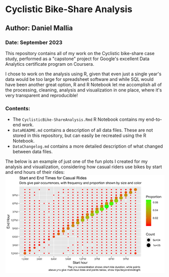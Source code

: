 # Cyclistic Bike-Share Analysis
## Author: Daniel Mallia
### Date: September 2023

This repository contains all of my work on the Cyclistic bike-share case
study, performed as a "capstone" project for Google's excellent Data Analytics
certificate program on Coursera.

I chose to work on the analysis using R, given that even just a single year's
data would be too large for spreadsheet software and while SQL would have
been another great option, R and R Notebook let me accomplish all of the
processing, cleaning, analysis and visualization in one place, where it's
very transparent and reproducible!

### Contents:
- The ```CyclisticBike-ShareAnalysis.Rmd``` R Notebook contains my end-to-end
work.
- ```DataREADME.md``` contains a description of all data files. These are not
stored in this repository, but can easily be recreated using the R Notebook.
- ```DataChangelog.md``` contains a more detailed description of what changed
between data files.

The below is an example of just one of the fun plots I created for my analysis and
visualization, considering how casual riders use bikes by start and end hours
of their rides:
![CasualStartEnd](images/CasualStartAndEndTimes.png)
